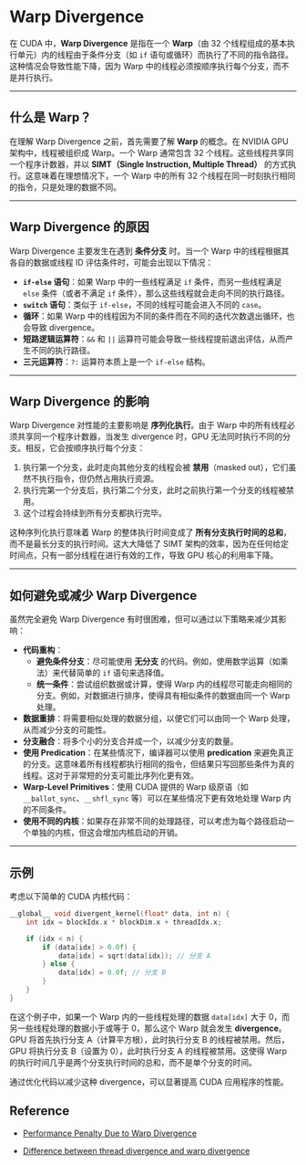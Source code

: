 # Warp Divergence

在 CUDA 中，**Warp Divergence** 是指在一个 **Warp**（由 32 个线程组成的基本执行单元）内的线程由于条件分支（如 `if` 语句或循环）而执行了不同的指令路径。这种情况会导致性能下降，因为 Warp 中的线程必须按顺序执行每个分支，而不是并行执行。

---

## 什么是 Warp？

在理解 Warp Divergence 之前，首先需要了解 **Warp** 的概念。在 NVIDIA GPU 架构中，线程被组织成 Warp。一个 Warp 通常包含 32 个线程。这些线程共享同一个程序计数器，并以 **SIMT（Single Instruction, Multiple Thread）** 的方式执行。这意味着在理想情况下，一个 Warp 中的所有 32 个线程在同一时刻执行相同的指令，只是处理的数据不同。

---

## Warp Divergence 的原因

Warp Divergence 主要发生在遇到 **条件分支** 时。当一个 Warp 中的线程根据其各自的数据或线程 ID 评估条件时，可能会出现以下情况：

* **`if-else` 语句**：如果 Warp 中的一些线程满足 `if` 条件，而另一些线程满足 `else` 条件（或者不满足 `if` 条件），那么这些线程就会走向不同的执行路径。
* **`switch` 语句**：类似于 `if-else`，不同的线程可能会进入不同的 `case`。
* **循环**：如果 Warp 中的线程因为不同的条件而在不同的迭代次数退出循环，也会导致 divergence。
* **短路逻辑运算符**：`&&` 和 `||` 运算符可能会导致一些线程提前退出评估，从而产生不同的执行路径。
* **三元运算符**：`?:` 运算符本质上是一个 `if-else` 结构。

---

## Warp Divergence 的影响

Warp Divergence 对性能的主要影响是 **序列化执行**。由于 Warp 中的所有线程必须共享同一个程序计数器，当发生 divergence 时，GPU 无法同时执行不同的分支。相反，它会按顺序执行每个分支：

1.  执行第一个分支，此时走向其他分支的线程会被 **禁用**（masked out），它们虽然不执行指令，但仍然占用执行资源。
2.  执行完第一个分支后，执行第二个分支，此时之前执行第一个分支的线程被禁用。
3.  这个过程会持续到所有分支都执行完毕。

这种序列化执行意味着 Warp 的整体执行时间变成了 **所有分支执行时间的总和**，而不是最长分支的执行时间。这大大降低了 SIMT 架构的效率，因为在任何给定时间点，只有一部分线程在进行有效的工作，导致 GPU 核心的利用率下降。

---

## 如何避免或减少 Warp Divergence

虽然完全避免 Warp Divergence 有时很困难，但可以通过以下策略来减少其影响：

* **代码重构**：
    * **避免条件分支**：尽可能使用 **无分支** 的代码。例如，使用数学运算（如乘法）来代替简单的 `if` 语句来选择值。
    * **统一条件**：尝试组织数据或计算，使得 Warp 内的线程尽可能走向相同的分支。例如，对数据进行排序，使得具有相似条件的数据由同一个 Warp 处理。
* **数据重排**：将需要相似处理的数据分组，以便它们可以由同一个 Warp 处理，从而减少分支的可能性。
* **分支融合**：将多个小的分支合并成一个，以减少分支的数量。
* **使用 Predication**：在某些情况下，编译器可以使用 **predication** 来避免真正的分支。这意味着所有线程都执行相同的指令，但结果只写回那些条件为真的线程。这对于非常短的分支可能比序列化更有效。
* **Warp-Level Primitives**：使用 CUDA 提供的 Warp 级原语（如 `__ballot_sync`、`__shfl_sync` 等）可以在某些情况下更有效地处理 Warp 内的不同条件。
* **使用不同的内核**：如果存在非常不同的处理路径，可以考虑为每个路径启动一个单独的内核，但这会增加内核启动的开销。

---

## 示例

考虑以下简单的 CUDA 内核代码：

```c++
__global__ void divergent_kernel(float* data, int n) {
    int idx = blockIdx.x * blockDim.x + threadIdx.x;

    if (idx < n) {
        if (data[idx] > 0.0f) {
            data[idx] = sqrt(data[idx]); // 分支 A
        } else {
            data[idx] = 0.0f; // 分支 B
        }
    }
}
```

在这个例子中，如果一个 Warp 内的一些线程处理的数据 `data[idx]` 大于 0，而另一些线程处理的数据小于或等于 0，那么这个 Warp 就会发生 **divergence**。GPU 将首先执行分支 A（计算平方根），此时执行分支 B 的线程被禁用。然后，GPU 将执行分支 B（设置为 0），此时执行分支 A 的线程被禁用。这使得 Warp 的执行时间几乎是两个分支执行时间的总和，而不是单个分支的时间。

通过优化代码以减少这种 divergence，可以显著提高 CUDA 应用程序的性能。

## Reference

- [Performance Penalty Due to Warp Divergence](https://forums.developer.nvidia.com/t/performance-penalty-due-to-warp-divergence/253670/6)

- [Difference between thread divergence and warp divergence](https://forums.developer.nvidia.com/t/difference-between-thread-divergence-and-warp-divergence/64860/2)